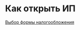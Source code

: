 # Как открыть ИП

[Выбор формы налогообложения](https://poradnikprzedsiebiorcy.pl/-formy-opodatkowania-jaka-wybrac)  